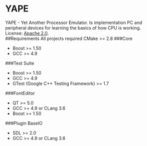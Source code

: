 YAPE
====
YAPE - Yet Another Processor Emulator. Is implementation PC and peripheral devices for learning the basics of how CPU is working.  
License: [Apache 2.0](LICENSE).  
##Requirements
All projects required CMake >= 2.8
###Core
* Boost >= 1.50  
* GCC >= 4.9

###Test Suite
* Boost >= 1.50
* GCC >= 4.9
* GTest (Google C++ Testing Framework) >= 1.7

###FontEditor
* QT >= 5.0
* GCC >= 4.9 or CLang 3.6
* Boost >= 1.50

###Plugin BaseIO
* SDL >= 2.0
* GCC >= 4.9 or CLang 3.6
